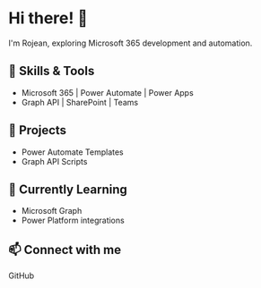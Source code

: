 # Hi there! 👋
I'm Rojean, exploring Microsoft 365 development and automation.

## 🔧 Skills & Tools
- Microsoft 365 | Power Automate | Power Apps
- Graph API | SharePoint | Teams

## 📌 Projects
- Power Automate Templates
- Graph API Scripts

## 🌱 Currently Learning
- Microsoft Graph
- Power Platform integrations

## 📫 Connect with me
GitHub
